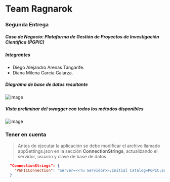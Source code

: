 # Team Ragnarok
### Segunda Entrega
##### Caso de Negocio: Plataforma de Gestión de Proyectos de Investigación Científica (PGPIC)

##### Integrantes
- Diego Alejandro Arenas Tangarife.
- Diana Milena García Galarza.

##### Diagrama de base de datos resultante
![image](https://github.com/dtarenas/Entrega2.PGPIC/assets/42014718/f9b984a3-9089-4b4d-a22a-60caa85a0c2b)

##### Vista preliminar del swagger con todos los métodos disponibles
![image](https://github.com/dtarenas/Entrega2.PGPIC/assets/42014718/9df1c456-8436-424b-a6cf-4649ce9ea1f5)

### Tener en cuenta

> Antes de ejecutar la aplicación se debe modificar el archivo llamado appSettings.json en la sección **ConnectionStrings**, actualizando el servidor, usuario y clave de base de datos
```json
  "ConnectionStrings": {
    "PGPICConnection": "Server=<<Tu Servidor>>;Initial Catalog=PGPIC;Encrypt=False;User Id=<<Tu Usiario>>; Password=<<Tu Contraseña>>"
  }
```
